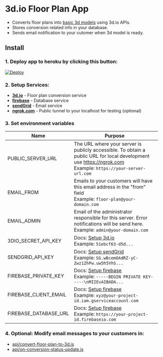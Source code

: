 # 3d.io Floor Plan App

* Converts floor plans into [basic 3d models](https://3d.io/floor-plan-to-3d-conversion.html) using 3d.io APIs.
* Stores conversion related info in your database.
* Sends email notification to your cutomer when 3d model is ready.

## Install

### 1. **Deploy app to heroku by clicking this button:**

<a href="https://heroku.com/deploy?template=https://github.com/archilogic-com/3dio-floor-plan-app/tree/master">
  <img src="https://www.herokucdn.com/deploy/button.svg" alt="Deploy">
</a>

### 2. **Setup Services:**


* [**3d.io**](docs/3dio.md) - Floor plan conversion service
* [**firebase**](docs/firebase.md) - Database service
* [**sendGrid**](docs/sendgrid.md) - Email service
* [**ngrok.com**](https://ngrok.com) - Public tunnel to your localhost for testing (optional)

### 3. **Set environment variables**

Name | Purpose
--- | ---
PUBLIC_SERVER_URL | The URL where your server is publicly accessible. To obtain a public URL for local development use https://ngrok.com<br>Example: `https://your-server-url.com`
EMAIL_FROM | Emails to your customers will have this email address in the "from" field<br>Example: `floor-plan@your-domain.com`
EMAIL_ADMIN | Email of the administrator responsible for this server. Error notifications will be send here.<br>Example: `admin@your-domain.com`
3DIO_SECRET_API_KEY | Docs: [Setup 3d.io](docs/3dio.md)<br>Example: `51ebcf63-d5d...`
SENDGRID_API_KEY | Docs: [Setup sendGrid](docs/sendgrid.md)<br>Example: `SG.wBcemOAdRZ-yC-Zwz1ZhPw.uw5h5VhS...`
FIREBASE_PRIVATE_KEY | Docs: [Setup firebase](docs/firebase.md)<br>Example: `-----BEGIN PRIVATE KEY-----\nMIIEvAIBADA...`
FIREBASE_CLIENT_EMAIL | Docs: [Setup firebase](docs/firebase.md)<br>Example: `xyz@your-project-id.iam.gserviceaccount.com`
FIREBASE_DATABASE_URL | Docs: [Setup firebase](docs/firebase.md)<br>Example: `https://your-project-id.firebaseio.com`

### 4. **Optional: Modify email messages to your customers in:**
* [api/convert-floor-plan-to-3d.js](https://github.com/archilogic-com/3dio-floor-plan-app/blob/master/api/convert-floor-plan-to-3d.js#L86)
* [api/on-conversion-status-update.js](https://github.com/archilogic-com/3dio-floor-plan-app/blob/master/api/on-conversion-status-update.js#L74)
